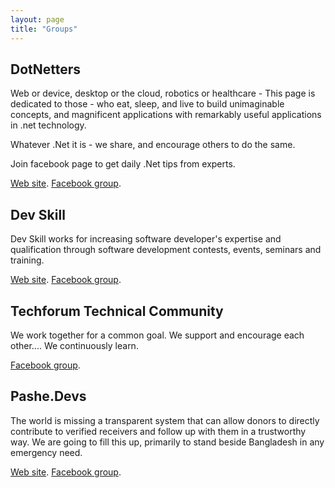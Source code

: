 ```yaml
---
layout: page
title: "Groups"
---
```


## DotNetters

Web or device, desktop or the cloud, robotics or healthcare - This page is dedicated to those - who eat, sleep, and live to build unimaginable concepts, and magnificent applications with remarkably useful applications in .net technology. 

Whatever .Net it is - we share, and encourage others to do the same.

Join facebook page to get daily .Net tips from experts.

[Web site](http://dotnetters.org/). [Facebook group](https://www.facebook.com/groups/netter/).

## Dev Skill

Dev Skill works for increasing software developer's expertise and qualification through software development contests, events, seminars and training.

[Web site](https://www.devskill.com). [Facebook group](https://www.facebook.com/devskillbd).

## Techforum Technical Community

We work together for a common goal. We support and encourage each other.... We continuously learn.

[Facebook group](https://www.facebook.com/groups/techforumusercommunity).

## Pashe.Devs

The world is missing a transparent system that can allow donors to directly contribute to verified receivers and follow up with them in a trustworthy way. We are going to fill this up, primarily to stand beside Bangladesh in any emergency need.

[Web site](https://pasheproject.github.io). [Facebook group](https://www.facebook.com/groups/243165433699302).
